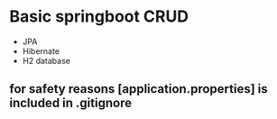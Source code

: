 # Basic springboot CRUD
- JPA
- Hibernate
- H2 database
## for safety reasons [application.properties] is included in .gitignore 

